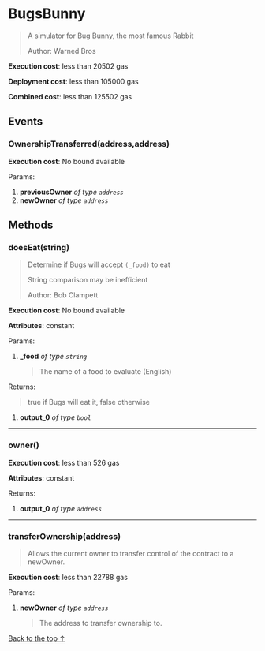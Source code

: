 # BugsBunny
> A simulator for Bug Bunny, the most famous Rabbit
>
> Author: Warned Bros


**Execution cost**: less than 20502 gas

**Deployment cost**: less than 105000 gas

**Combined cost**: less than 125502 gas


## Events
### OwnershipTransferred(address,address)


**Execution cost**: No bound available


Params:

1. **previousOwner** *of type `address`*
2. **newOwner** *of type `address`*


## Methods
### doesEat(string)
>
>Determine if Bugs will accept `(_food)` to eat
>
> String comparison may be inefficient
>
> Author: Bob Clampett


**Execution cost**: No bound available

**Attributes**: constant


Params:

1. **_food** *of type `string`*

    > The name of a food to evaluate (English)


Returns:

> true if Bugs will eat it, false otherwise

1. **output_0** *of type `bool`*

--- 
### owner()


**Execution cost**: less than 526 gas

**Attributes**: constant



Returns:


1. **output_0** *of type `address`*

--- 
### transferOwnership(address)
>
> Allows the current owner to transfer control of the contract to a newOwner.


**Execution cost**: less than 22788 gas


Params:

1. **newOwner** *of type `address`*

    > The address to transfer ownership to.



[Back to the top ↑](#bugsbunny)
